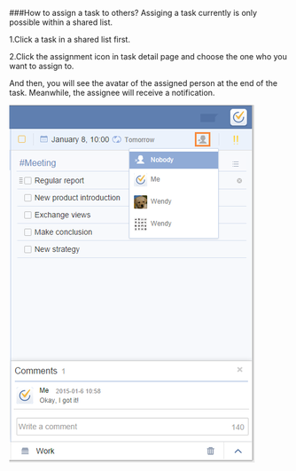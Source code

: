 ###How to assign a task to others?
Assiging a task currently is only possible within a shared list.

1.Click a task in a shared list first.

2.Click the assignment icon in task detail page and choose the one who you want to assign to.

And then, you will see the avatar of the assigned person at the end of the task. Meanwhile, the assignee will receive a notification.

![](../images/image1.14.6W.png)
